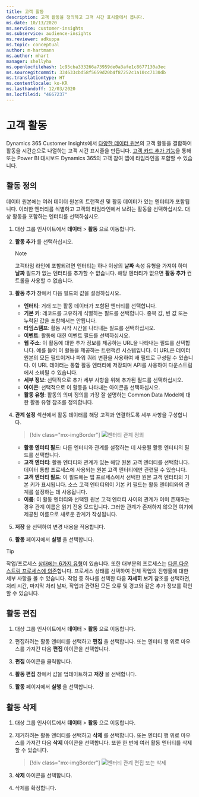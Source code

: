 ```yaml
---
title: 고객 활동
description: 고객 활동을 정의하고 고객 시간 표시줄에서 봅니다.
ms.date: 10/13/2020
ms.service: customer-insights
ms.subservice: audience-insights
ms.reviewer: adkuppa
ms.topic: conceptual
author: m-hartmann
ms.author: mhart
manager: shellyha
ms.openlocfilehash: 1c95cba333266a73959de0a3afe1c8677130a3ec
ms.sourcegitcommit: 334633cbd58f5659d20b4f87252c1a10cc7130db
ms.translationtype: HT
ms.contentlocale: ko-KR
ms.lasthandoff: 12/03/2020
ms.locfileid: "4667237"
---
```

# <a name="customer-activities"></a>고객 활동

Dynamics 365 Customer Insights에서 [다양한 데이터 원본](data-sources.md)의 고객 활동을 결합하여 활동을 시간순으로 나열하는 고객 시간 표시줄을 만듭니다. [고객 카드 추가 기능](customer-card-add-in.md)을 통해 또는 Power BI 대시보드 Dynamics 365의 고객 참여 앱에 타임라인을 포함할 수 있습니다.

## <a name="define-an-activity"></a>활동 정의

데이터 원본에는 여러 데이터 원본의 트랜잭션 및 활동 데이터가 있는 엔터티가 포함됩니다. 이러한 엔터티를 식별하고 고객의 타임라인에서 보려는 활동을 선택하십시오. 대상 활동을 포함하는 엔터티를 선택하십시오.

1. 대상 그룹 인사이트에서 **데이터** > **활동** 으로 이동합니다.

1. **활동 추가** 를 선택하십시오.

   > [!NOTE]
   > 고객타임 라인에 포함되려면 엔터티는 하나 이상의 **날짜** 속성 유형을 가져야 하며 **날짜** 필드가 없는 엔터티를 추가할 수 없습니다. 해당 엔터티가 없으면 **활동 추가** 컨트롤을 사용할 수 없습니다.

1. **활동 추가** 창에서 다음 필드의 값을 설정하십시오.

   - **엔터티**: 거래 또는 활동 데이터가 포함된 엔터티를 선택합니다.
   - **기본 키**: 레코드를 고유하게 식별하는 필드를 선택합니다. 중복 값, 빈 값 또는 누락된 값을 포함해서는 안됩니다.
   - **타임스탬프**: 활동 시작 시간을 나타내는 필드를 선택하십시오.
   - **이벤트**: 활동에 대한 이벤트 필드를 선택하십시오.
   - **웹 주소**: 이 활동에 대한 추가 정보를 제공하는 URL을 나타내는 필드를 선택합니다. 예를 들어 이 활동을 제공하는 트랜잭션 시스템입니다. 이 URL은 데이터 원본의 모든 필드이거나 파워 쿼리 변환을 사용하여 새 필드로 구성될 수 있습니다. 이 URL 데이터는 통합 활동 엔터티에 저장되며 API를 사용하여 다운스트림에서 소비될 수 있습니다.
   - **세부 정보**: 선택적으로 추가 세부 사항을 위해 추가된 필드를 선택하십시오.
   - **아이콘**: 선택적으로 이 활동을 나타내는 아이콘을 선택하십시오.
   - **활동 유형**: 활동의 의미 정의를 가장 잘 설명하는 Common Data Model에 대한 활동 유형 참조를 정의합니다.

1. **관계 설정** 섹션에서 활동 데이터를 해당 고객과 연결하도록 세부 사항을 구성합니다.

   > [!div class="mx-imgBorder"]
   > ![엔터티 관계 정의](media/activities-entities-define.png "엔터티 관계 정의")

    - **활동 엔터티 필드**: 다른 엔터티와 관계를 설정하는 데 사용될 활동 엔터티의 필드를 선택합니다.
    - **고객 엔터티**: 활동 엔터티와 관계가 있는 해당 원본 고객 엔터티를 선택합니다. 데이터 통합 프로세스에 사용되는 원본 고객 엔터티에만 관련될 수 있습니다.
    - **고객 엔터티 필드**: 이 필드에는 맵 프로세스에서 선택한 원본 고객 엔터티의 기본 키가 표시됩니다. 소스 고객 엔터티의이 기본 키 필드는 활동 엔터티와의 관계를 설정하는 데 사용됩니다.
    - **이름**: 이 활동 엔터티와 선택된 원본 고객 엔터티 사이의 관계가 이미 존재하는 경우 관계 이름은 읽기 전용 모드입니다. 그러한 관계가 존재하지 않으면 여기에 제공된 이름으로 새로운 관계가 작성됩니다.

1. **저장** 을 선택하여 변경 내용을 적용합니다.

1. **활동** 페이지에서 **실행** 을 선택합니다.

> [!TIP]
> 작업/프로세스 [상태에는 6가지 유형](system.md#status-types)이 있습니다. 또한 대부분의 프로세스는 [다른 다운스트림 프로세스에 의존](system.md#refresh-policies)합니다. 프로세스 상태를 선택하여 전체 작업의 진행률에 대한 세부 사항을 볼 수 있습니다. 작업 중 하나를 선택한 다음 **자세히 보기** 참조를 선택하면, 처리 시간, 마지막 처리 날짜, 작업과 관련된 모든 오류 및 경고와 같은 추가 정보를 확인할 수 있습니다.

## <a name="edit-an-activity"></a>활동 편집

1. 대상 그룹 인사이트에서 **데이터** > **활동** 으로 이동합니다.

2. 편집하려는 활동 엔터티를 선택하고 **편집** 을 선택합니다. 또는 엔터티 행 위로 마우스를 가져간 다음 **편집** 아이콘을 선택합니다.

3. **편집** 아이콘을 클릭합니다.

4. **활동 편집** 창에서 값을 업데이트하고 **저장** 을 선택합니다.

5. **활동** 페이지에서 **실행** 을 선택합니다.

## <a name="delete-an-activity"></a>활동 삭제

1. 대상 그룹 인사이트에서 **데이터** > **활동** 으로 이동합니다.

2. 제거하려는 활동 엔터티를 선택하고 **삭제** 를 선택합니다. 또는 엔터티 행 위로 마우스를 가져간 다음 **삭제** 아이콘을 선택합니다. 또한 한 번에 여러 활동 엔터티를 삭제할 수 있습니다.
   > [!div class="mx-imgBorder"]
   > ![엔터티 관계 편집 또는 삭제](media/activities-entities-edit-delete.png "엔터티 관계 편집 또는 삭제")

3. **삭제** 아이콘을 선택합니다.

4. 삭제를 확정합니다.
